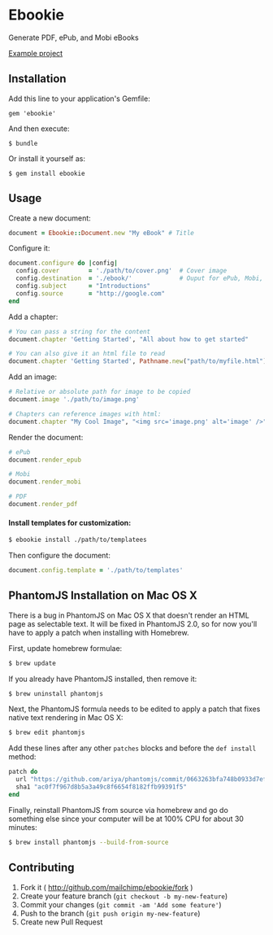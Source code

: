 # Ebookie

Generate PDF, ePub, and Mobi eBooks

[Example project](./example)

## Installation

Add this line to your application's Gemfile:

    gem 'ebookie'

And then execute:

    $ bundle

Or install it yourself as:

    $ gem install ebookie

## Usage

Create a new document:

```ruby
document = Ebookie::Document.new "My eBook" # Title
```

Configure it:

```ruby
document.configure do |config|
  config.cover        = './path/to/cover.png'  # Cover image
  config.destination  = './ebook/'             # Ouput for ePub, Mobi, PDF
  config.subject      = "Introductions"
  config.source       = "http://google.com"
end
```

Add a chapter:

```ruby
# You can pass a string for the content
document.chapter 'Getting Started', "All about how to get started"

# You can also give it an html file to read
document.chapter 'Getting Started', Pathname.new("path/to/myfile.html")
```

Add an image:

```ruby
# Relative or absolute path for image to be copied
document.image './path/to/image.png'

# Chapters can reference images with html:
document.chapter "My Cool Image", "<img src='image.png' alt='image' />"
```

Render the document:

```ruby
# ePub
document.render_epub

# Mobi
document.render_mobi

# PDF
document.render_pdf
```

#### Install templates for customization:

```bash
$ ebookie install ./path/to/templatees
```

Then configure the document:

```ruby
document.config.template = './path/to/templates'
```

## PhantomJS Installation on Mac OS X

There is a bug in PhantomJS on Mac OS X that doesn't render an HTML page as selectable text. It will be fixed in PhantomJS 2.0, so for now you'll have to apply a patch when installing with Homebrew.

First, update homebrew formulae:

```bash
$ brew update
```

If you already have PhantomJS installed, then remove it:

```bash
$ brew uninstall phantomjs
```

Next, the PhantomJS formula needs to be edited to apply a patch that fixes native text rendering in Mac OS X:

```bash
$ brew edit phantomjs
```

Add these lines after any other `patches` blocks and before the `def install` method:

```ruby
patch do
  url "https://github.com/ariya/phantomjs/commit/0663263bfa748b0933d7eff4b5e49d9ed97bcc84.diff"
  sha1 "ac0f7f967d8b5a3a49c8f6654f8182ffb99391f5"
end
```

Finally, reinstall PhantomJS from source via homebrew and go do something else since your computer will be at 100% CPU for about 30 minutes:

```bash
$ brew install phantomjs --build-from-source
```

## Contributing

1. Fork it ( http://github.com/mailchimp/ebookie/fork )
2. Create your feature branch (`git checkout -b my-new-feature`)
3. Commit your changes (`git commit -am 'Add some feature'`)
4. Push to the branch (`git push origin my-new-feature`)
5. Create new Pull Request
